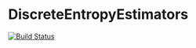 # DiscreteEntropyEstimators

[![Build Status](https://travis-ci.org/jonasrauber/DiscreteEntropyEstimators.jl.svg?branch=master)](https://travis-ci.org/jonasrauber/DiscreteEntropyEstimators.jl)
